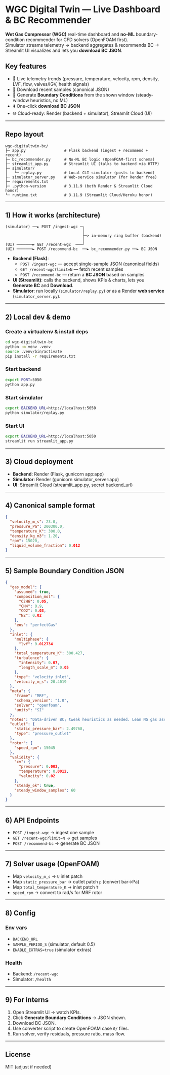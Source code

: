 # WGC Digital Twin — Live Dashboard & BC Recommender

**Wet Gas Compressor (WGC)** real-time dashboard and **no-ML** boundary-condition recommender for CFD solvers (OpenFOAM first).  
Simulator streams telemetry → backend aggregates & recommends BC → Streamlit UI visualizes and lets you **download BC JSON**.

## Key features
- 📡 Live telemetry trends (pressure, temperature, velocity, rpm, density, LVF, flow, valves/IGV, health signals)
- 🔁 Download recent samples (canonical JSON)
- 🧠 Generate **Boundary Conditions** from the shown window (steady-window heuristics, no ML)
- ⬇️ One-click **download BC JSON**
- 🌐 Cloud-ready: Render (backend + simulator), Streamlit Cloud (UI)

---

## Repo layout

```
wgc-digitaltwin-bc/
├─ app.py                 # Flask backend (ingest + recommend + recent)
├─ bc_recommender.py      # No-ML BC logic (OpenFOAM-first schema)
├─ streamlit_app.py       # Streamlit UI (talks to backend via HTTP)
├─ simulator/
│   └─ replay.py          # Local CLI simulator (posts to backend)
├─ simulator_server.py    # Web-service simulator (for Render free)
├─ requirements.txt
├─ .python-version        # 3.11.9 (both Render & Streamlit Cloud honor)
└─ runtime.txt            # 3.11.9 (Streamlit Cloud/Heroku honor)
```

---

## 1) How it works (architecture)

```
(simulator) ──► POST /ingest-wgc ─┐
                                  │
                                  ├─> in-memory ring buffer (backend)
                                  │
(UI) ───────► GET /recent-wgc  ───┘
(UI) ───────► POST /recommend-bc  ──► bc_recommender.py ──► BC JSON
```

- **Backend (Flask)**:  
  - `POST /ingest-wgc` — accept single-sample JSON (canonical fields)  
  - `GET /recent-wgc?limit=N` — fetch recent samples  
  - `POST /recommend-bc` — return a **BC JSON** based on samples  
- **UI (Streamlit)**: calls the backend, shows KPIs & charts, lets you **Generate BC** and **Download**.  
- **Simulator**: run locally (`simulator/replay.py`) or as a Render **web service** (`simulator_server.py`).

---

## 2) Local dev & demo

### Create a virtualenv & install deps
```bash
cd wgc-digitaltwin-bc
python -m venv .venv
source .venv/bin/activate
pip install -r requirements.txt
```

### Start backend
```bash
export PORT=5050
python app.py
```

### Start simulator
```bash
export BACKEND_URL=http://localhost:5050
python simulator/replay.py
```

### Start UI
```bash
export BACKEND_URL=http://localhost:5050
streamlit run streamlit_app.py
```

---

## 3) Cloud deployment

- **Backend**: Render (Flask, gunicorn app:app)  
- **Simulator**: Render (gunicorn simulator_server:app)  
- **UI**: Streamlit Cloud (streamlit_app.py, secret backend_url)

---

## 4) Canonical sample format

```json
{
  "velocity_m_s": 23.0,
  "pressure_Pa": 200300.0,
  "temperature_K": 300.0,
  "density_kg_m3": 1.20,
  "rpm": 15020,
  "liquid_volume_fraction": 0.012
}
```

---

## 5) Sample Boundary Condition JSON

```json
{
  "gas_model": {
    "assumed": true,
    "composition_mol": {
      "C2H6": 0.05,
      "CH4": 0.9,
      "CO2": 0.03,
      "N2": 0.02
    },
    "eos": "perfectGas"
  },
  "inlet": {
    "multiphase": {
      "lvf": 0.012734
    },
    "total_temperature_K": 300.427,
    "turbulence": {
      "intensity": 0.07,
      "length_scale_m": 0.05
    },
    "type": "velocity_inlet",
    "velocity_m_s": 20.4019
  },
  "meta": {
    "frame": "MRF",
    "schema_version": "1.0",
    "solver": "openfoam",
    "units": "SI"
  },
  "notes": "Data-driven BC; tweak heuristics as needed. Lean NG gas assumed; outlet pressure estimated from inlet.",
  "outlet": {
    "static_pressure_bar": 2.49768,
    "type": "pressure_outlet"
  },
  "rotor": {
    "speed_rpm": 15045
  },
  "validity": {
    "cv": {
      "pressure": 0.003,
      "temperature": 0.0012,
      "velocity": 0.02
    },
    "steady_ok": true,
    "steady_window_samples": 60
  }
}
```

---

## 6) API Endpoints

- `POST /ingest-wgc` → ingest one sample  
- `GET /recent-wgc?limit=N` → get samples  
- `POST /recommend-bc` → generate BC JSON  

---

## 7) Solver usage (OpenFOAM)

- Map `velocity_m_s` → `U` inlet patch  
- Map `static_pressure_bar` → outlet patch `p` (convert bar→Pa)  
- Map `total_temperature_K` → inlet patch `T`  
- `speed_rpm` → convert to rad/s for MRF rotor  

---

## 8) Config

### Env vars
- `BACKEND_URL`  
- `SAMPLE_PERIOD_S` (simulator, default 0.5)  
- `ENABLE_EXTRAS=true` (simulator extras)  

### Health
- Backend: `/recent-wgc`  
- Simulator: `/health`  

---

## 9) For interns

1. Open Streamlit UI → watch KPIs.  
2. Click **Generate Boundary Conditions** → JSON shown.  
3. Download BC JSON.  
4. Use converter script to create OpenFOAM case `0/` files.  
5. Run solver, verify residuals, pressure ratio, mass flow.

---

## License
MIT (adjust if needed)
